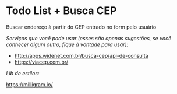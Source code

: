 # Todo List + Busca CEP

Buscar endereço à partir do CEP entrado no form pelo usuário

*Serviços que você pode usar (esses são apenas sugestões, se você conhecer algum outro, fique à vontade para usar):*

- http://apps.widenet.com.br/busca-cep/api-de-consulta
- https://viacep.com.br/

*Lib de estilos:*

https://milligram.io/
